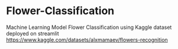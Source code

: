 # Flower-Classification

Machine Learning Model Flower Classification using Kaggle dataset deployed on streamlit
https://www.kaggle.com/datasets/alxmamaev/flowers-recognition

